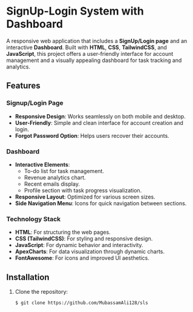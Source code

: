 # SignUp-Login System with Dashboard

A responsive web application that includes a **SignUp/Login page** and an interactive **Dashboard**. Built with **HTML**, **CSS**, **TailwindCSS**, and **JavaScript**, this project offers a user-friendly interface for account management and a visually appealing dashboard for task tracking and analytics.

## Features

### Signup/Login Page
- **Responsive Design**: Works seamlessly on both mobile and desktop.
- **User-Friendly**: Simple and clean interface for account creation and login.
- **Forgot Password Option**: Helps users recover their accounts.

### Dashboard
- **Interactive Elements**:
  - To-do list for task management.
  - Revenue analytics chart.
  - Recent emails display.
  - Profile section with task progress visualization.
- **Responsive Layout**: Optimized for various screen sizes.
- **Side Navigation Menu**: Icons for quick navigation between sections.

### Technology Stack
- **HTML**: For structuring the web pages.
- **CSS (TailwindCSS)**: For styling and responsive design.
- **JavaScript**: For dynamic behavior and interactivity.
- **ApexCharts**: For data visualization through dynamic charts.
- **FontAwesome**: For icons and improved UI aesthetics.

## Installation

1. Clone the repository:
   ```bash
   $ git clone https://github.com/MubassamAli128/sls
